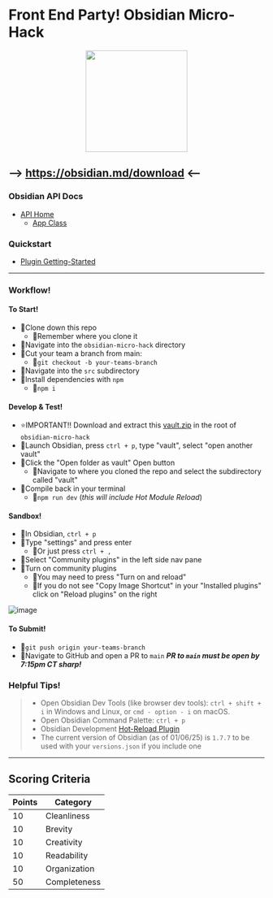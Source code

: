 # Front End Party! Obsidian Micro-Hack
<p align="center">
  <img src="https://res.cloudinary.com/dbdyc4klu/image/upload/v1736825129/obsidian-logo-gradient_fbkepx.svg" href="https://obsidian.md/download" height="200px" width="200px">
</p>


## --> https://obsidian.md/download <--
### Obsidian API Docs
- [API Home](https://docs.obsidian.md/Home)
  - [App Class](https://docs.obsidian.md/Reference/TypeScript+API/App)
### Quickstart
- [Plugin Getting-Started](https://docs.obsidian.md/Plugins/Getting+started/Build+a+plugin)

---

### Workflow!
#### To Start!
- 📌Clone down this repo
  - 📍Remember where you clone it
- 📌Navigate into the `obsidian-micro-hack` directory
- 📌Cut your team a branch from main:
  - 📍`git checkout -b your-teams-branch`
- 📌Navigate into the `src` subdirectory
- 📌Install dependencies with `npm`
  - 📍`npm i`
#### Develop & Test!
- ⭐IMPORTANT!! Download and extract this [vault.zip](https://github.com/user-attachments/files/18405726/vault.zip) in the root of `obsidian-micro-hack`
- 📌Launch Obsidian, press `ctrl + p`, type "vault", select "open another vault"
- 📌Click the "Open folder as vault" Open button
  - 📍Navigate to where you cloned the repo and select the subdirectory called "vault"
- 📌Compile back in your terminal
  - 📍`npm run dev` (_this will include Hot Module Reload_)
 #### Sandbox!
 - 📌In Obsidian, `ctrl + p`
 - 📌Type "settings" and press enter
   - 📍Or just press `ctrl + ,`
- 📌Select "Community plugins" in the left side nav pane
- 📌Turn on community plugins
  - 📍You may need to press "Turn on and reload"
  - 📍If you do not see "Copy Image Shortcut" in your "Installed plugins" click on "Reload plugins" on the right

 ![image](https://github.com/user-attachments/assets/283603f8-3f75-4cfd-bc68-c25e966c5d44)
 #### To Submit!
 - 📌`git push origin your-teams-branch`
 - 📌Navigate to GitHub and open a PR to `main`
 ***PR to `main` must be open by 7:15pm CT sharp!***

### Helpful Tips!
> - Open Obsidian Dev Tools (like browser dev tools): `ctrl + shift + i` in Windows and Linux, or `cmd - option - i` on macOS.
> - Open Obsidian Command Palette: `ctrl + p`
> - Obsidian Development [Hot-Reload Plugin](https://github.com/pjeby/hot-reload)
> - The current version of Obsidian (as of 01/06/25) is `1.7.7` to be used with your `versions.json` if you include one
---

## Scoring Criteria
| Points | Category   |
| ------ | ---------- |
| 10 | Cleanliness    |
| 10 | Brevity        |
| 10 | Creativity     |
| 10 | Readability    |
| 10 | Organization   |
| 50 | Completeness   |
